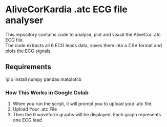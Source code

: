 # AliveCorKardia .atc ECG file analyser
 This repository contains code to analyse, plot and visual the AliveCor .atc ECG file.  
 The code extracts all 6 ECG leads data, saves them into a CSV format and plots the ECG signals.

## Requirements
!pip install numpy pandas matplotlib

### How This Works in Google Colab
1. When you run the script, it will prompt you to upload your .atc file.
2. Upload Your .atc File
3. Then the 6 waveform graphs will be displayed. Each graph represents one ECG lead
